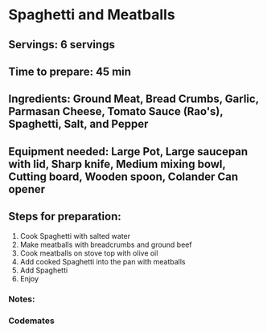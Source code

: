 # Spaghetti and Meatballs

## Servings: 6 servings

## Time to prepare: 45 min

## Ingredients: Ground Meat, Bread Crumbs, Garlic, Parmasan Cheese, Tomato Sauce (Rao's), Spaghetti, Salt, and Pepper

## Equipment needed: Large Pot, Large saucepan with lid, Sharp knife, Medium mixing bowl, Cutting board, Wooden spoon, Colander Can opener

## Steps for preparation:
1) Cook Spaghetti with salted water
2) Make meatballs with breadcrumbs and ground beef
3) Cook meatballs on stove top with olive oil
4) Add cooked Spaghetti into the pan with meatballs
5) Add Spaghetti 
6) Enjoy


### Notes:



### Codemates #
